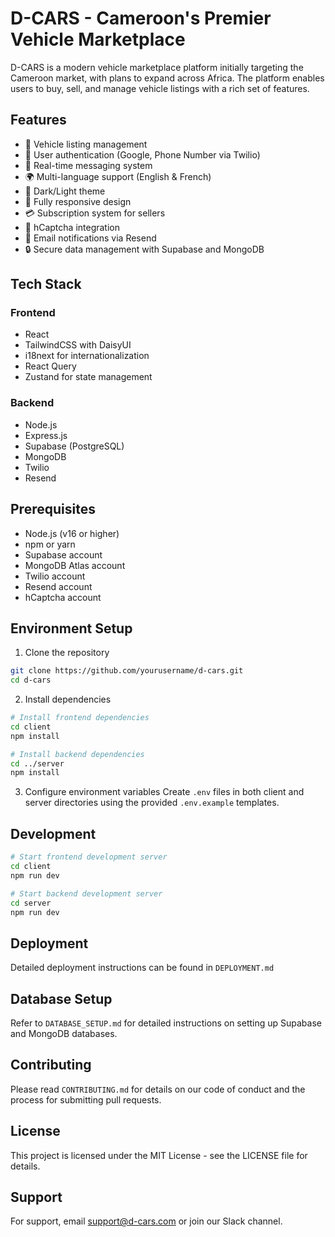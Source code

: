 # D-CARS - Cameroon's Premier Vehicle Marketplace

D-CARS is a modern vehicle marketplace platform initially targeting the Cameroon market, with plans to expand across Africa. The platform enables users to buy, sell, and manage vehicle listings with a rich set of features.

## Features

- 🚗 Vehicle listing management
- 👤 User authentication (Google, Phone Number via Twilio)
- 💬 Real-time messaging system
- 🌍 Multi-language support (English & French)
- 🎨 Dark/Light theme
- 📱 Fully responsive design
- 💳 Subscription system for sellers
- 🤖 hCaptcha integration
- 📧 Email notifications via Resend
- 🔒 Secure data management with Supabase and MongoDB

## Tech Stack

### Frontend
- React
- TailwindCSS with DaisyUI
- i18next for internationalization
- React Query
- Zustand for state management

### Backend
- Node.js
- Express.js
- Supabase (PostgreSQL)
- MongoDB
- Twilio
- Resend

## Prerequisites

- Node.js (v16 or higher)
- npm or yarn
- Supabase account
- MongoDB Atlas account
- Twilio account
- Resend account
- hCaptcha account

## Environment Setup

1. Clone the repository
```bash
git clone https://github.com/yourusername/d-cars.git
cd d-cars
```

2. Install dependencies
```bash
# Install frontend dependencies
cd client
npm install

# Install backend dependencies
cd ../server
npm install
```

3. Configure environment variables
Create `.env` files in both client and server directories using the provided `.env.example` templates.

## Development

```bash
# Start frontend development server
cd client
npm run dev

# Start backend development server
cd server
npm run dev
```

## Deployment

Detailed deployment instructions can be found in `DEPLOYMENT.md`

## Database Setup

Refer to `DATABASE_SETUP.md` for detailed instructions on setting up Supabase and MongoDB databases.

## Contributing

Please read `CONTRIBUTING.md` for details on our code of conduct and the process for submitting pull requests.

## License

This project is licensed under the MIT License - see the LICENSE file for details.

## Support

For support, email support@d-cars.com or join our Slack channel.